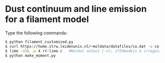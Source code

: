 # Dust continuum and line emission for a filament model

Type the following commands:

```bash
$ python filament_customised.py
$ curl https://home.strw.leidenuniv.nl/~moldata/datafiles/co.dat -o co.dat
$ lime -nSG -p 4 rt-lime.c   #Normal output (-n); sf3dmodels & irregular grid (-SG) and 4 threads (-p 4)
$ python make_moment.py
```